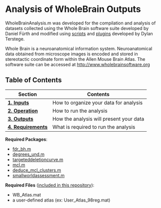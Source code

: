 Analysis of WholeBrain Outputs
==============================

WholeBrainAnalysis.m was developed for the compilation and analysis of datasets collected using the Whole Brain software suite developed by Daniel Fürth and modified using [scripts](https://github.com/dterstege/PublicationRepo/tree/main/Terstege2022A/WholeBrain/R) and [plugins](https://github.com/dterstege/CavalieriPointMask) developed by Dylan Terstege.

Whole Brain is a neuroanatomical information system.  Neuroanatomical data obtained from microscope images is encoded and stored in stereotactic coordinate form within the Allen Mouse Brain Atlas. The software suite can be accessed at http://www.wholebrainsoftware.org

## Table of Contents

| Section  | Contents |
| ------------- | ------------- |
| [**1. Inputs**]() | How to organize your data for analysis |
| [**2. Operation**]() | How to run the analysis |
| [**3. Outputs**]() | How the analysis will present your data |
| [**4. Requirements**](#req) | What is required to run the analysis |


<a name="req"/>

**Required Packages**:

- [fdr_bh.m](https://www.mathworks.com/matlabcentral/fileexchange/27418-fdr_bh)
- [degrees_und.m](https://sites.google.com/site/bctnet/)
- [targeteddeletioncurve.m](https://github.com/dterstege/TargetedNodeDeletionToolbox)
- [mcl.m](https://github.com/AndrasHartmann/MMCL)
- [deduce_mcl_clusters.m](https://github.com/AndrasHartmann/MMCL)
- [smallworldassessment.m](https://github.com/dterstege/SmallWorldAssessment)

**Required Files** ([included in this repository](https://github.com/dterstege/PublicationRepo/tree/main/Terstege2022A/WholeBrain/MATLAB/Atlases)):

- WB_Atlas.mat
- a user-defined atlas (ex: User_Atlas_98reg.mat)
